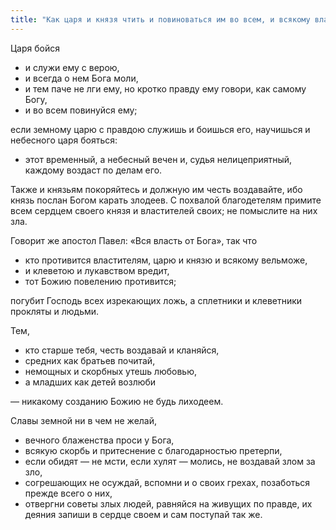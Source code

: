 ```yaml
---
title: "Как царя и князя чтить и повиноваться им во всем, и всякому властителю покоряться, и правдою служить им во всем, и большим и малым, и скорбным и немощным, всякому человеку, кто бы он ни был, и себе самому вдуматься в это"
---
```


Царя бойся

* и служи ему с верою,
* и всегда о нем Бога моли,
* и тем паче не лги ему, но кротко правду ему говори, как самому Богу,
* и во всем повинуйся ему;

если земному царю с правдою служишь и боишься его, научишься и небесного царя бояться:

  * этот временный, а небесный вечен и, судья нелицеприятный, каждому воздаст по делам его.

Также и князьям покоряйтесь и должную им честь воздавайте, ибо князь послан Богом карать злодеев. С похвалой благодетелям примите всем сердцем своего князя и властителей своих; не помыслите на них зла.

Говорит же апостол Павел: «Вся власть от Бога», так что

* кто противится властителям, царю и князю и всякому вельможе,
* и клеветою и лукавством вредит,
* тот Божию повелению противится;

погубит Господь всех изрекающих ложь, а сплетники и клеветники прокляты и людьми.

Тем,

* кто старше тебя, честь воздавай и кланяйся,
* средних как братьев почитай,
* немощных и скорбных утешь любовью,
* а младших как детей возлюби

— никакому созданию Божию не будь лиходеем.

Славы земной ни в чем не желай,

* вечного блаженства проси у Бога,
* всякую скорбь и притеснение с благодарностью претерпи,
* если обидят — не мсти, если хулят — молись, не воздавай злом за зло,
* согрешающих не осуждай, вспомни и о своих грехах, позаботься прежде всего о них,
* отвергни советы злых людей, равняйся на живущих по правде, их деяния запиши в сердце своем и сам поступай так же.

